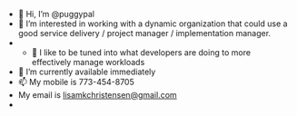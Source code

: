- 👋 Hi, I’m @puggypal
- 👀 I’m interested in working with a dynamic organization that could use a good service delivery / project manager / implementation manager. 
- - 🌱 I like to be tuned into what developers are doing to more effectively manage workloads 
- 💞️ I’m currently available immediately
- 📫 My mobile is 773-454-8705 
- My email is lisamkchristensen@gmail.com
- 

<!---
puggypal/puggypal is a ✨ special ✨ repository because its `README.md` (this file) appears on your GitHub profile.
You can click the Preview link to take a look at your changes.
--->
